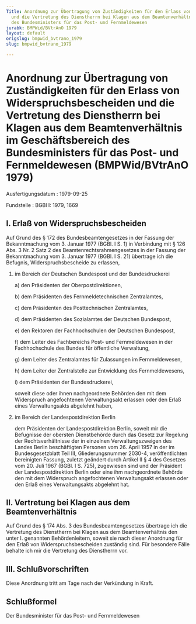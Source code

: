 ```yaml
---
Title: Anordnung zur Übertragung von Zuständigkeiten für den Erlass von Widerspruchsbescheiden
  und die Vertretung des Dienstherrn bei Klagen aus dem Beamtenverhältnis im Geschäftsbereich
  des Bundesministers für das Post- und Fernmeldewesen
jurabk: BMPWid/BVtrAnO 1979
layout: default
origslug: bmpwid_bvtrano_1979
slug: bmpwid_bvtrano_1979

---
```


# Anordnung zur Übertragung von Zuständigkeiten für den Erlass von Widerspruchsbescheiden und die Vertretung des Dienstherrn bei Klagen aus dem Beamtenverhältnis im Geschäftsbereich des Bundesministers für das Post- und Fernmeldewesen (BMPWid/BVtrAnO 1979)

Ausfertigungsdatum
:   1979-09-25

Fundstelle
:   BGBl I: 1979, 1669



## I. Erlaß von Widerspruchsbescheiden

Auf Grund des § 172 des Bundesbeamtengesetzes in der Fassung der
Bekanntmachung vom 3. Januar 1977 (BGBl. I S. 1) in Verbindung mit §
126 Abs. 3 Nr. 2 Satz 2 des Beamtenrechtsrahmengesetzes in der Fassung
der Bekanntmachung vom 3. Januar 1977 (BGBl. I S. 21) übertrage ich
die Befugnis, Widerspruchsbescheide zu erlassen,

1.  im Bereich der Deutschen Bundespost und der Bundesdruckerei

    a)  den Präsidenten der Oberpostdirektionen,


    b)  dem Präsidenten des Fernmeldetechnischen Zentralamtes,


    c)  dem Präsidenten des Posttechnischen Zentralamtes,


    d)  dem Präsidenten des Sozialamtes der Deutschen Bundespost,


    e)  den Rektoren der Fachhochschulen der Deutschen Bundespost,


    f)  dem Leiter des Fachbereichs Post- und Fernmeldewesen in der
        Fachhochschule des Bundes für öffentliche Verwaltung,


    g)  dem Leiter des Zentralamtes für Zulassungen im Fernmeldewesen,


    h)  dem Leiter der Zentralstelle zur Entwicklung des Fernmeldewesens,


    i)  dem Präsidenten der Bundesdruckerei,




    soweit diese oder ihnen nachgeordnete Behörden den mit dem Widerspruch
    angefochtenen Verwaltungsakt erlassen oder den Erlaß eines
    Verwaltungsakts abgelehnt haben,


2.  im Bereich der Landespostdirektion Berlin

    dem Präsidenten der Landespostdirektion Berlin, soweit mir die
    Befugnisse der obersten Dienstbehörde durch das Gesetz zur Regelung
    der Rechtsverhältnisse der in einzelnen Verwaltungszweigen des Landes
    Berlin beschäftigten Personen vom 26. April 1957 in der im
    Bundesgesetzblatt Teil III, Gliederungsnummer 2030-4, veröffentlichten
    bereinigten Fassung, zuletzt geändert durch
    Artikel II § 4 des Gesetzes vom 20. Juli 1967 (BGBl. I S. 725),
    zugewiesen sind und der Präsident der Landespostdirektion Berlin oder
    eine ihm nachgeordnete Behörde den mit dem Widerspruch angefochtenen
    Verwaltungsakt erlassen oder den Erlaß eines Verwaltungsakts abgelehnt
    hat.





## II. Vertretung bei Klagen aus dem Beamtenverhältnis

Auf Grund des § 174 Abs. 3 des Bundesbeamtengesetzes übertrage ich die
Vertretung des Dienstherrn bei Klagen aus dem Beamtenverhältnis den
unter I. genannten Behördenleitern, soweit sie nach dieser Anordnung
für den Erlaß von Widerspruchsbescheiden zuständig sind. Für besondere
Fälle behalte ich mir die Vertretung des Dienstherrn vor.


## III. Schlußvorschriften

Diese Anordnung tritt am Tage nach der Verkündung in Kraft.


## Schlußformel

Der Bundesminister für das Post- und Fernmeldewesen

